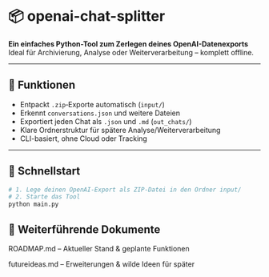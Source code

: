 # 📦 openai-chat-splitter

**Ein einfaches Python-Tool zum Zerlegen deines OpenAI-Datenexports**  
Ideal für Archivierung, Analyse oder Weiterverarbeitung – komplett offline.

---

## 🧰 Funktionen

- Entpackt `.zip`‑Exporte automatisch (`input/`)
- Erkennt `conversations.json` und weitere Dateien
- Exportiert jeden Chat als `.json` und `.md` (`out_chats/`)
- Klare Ordnerstruktur für spätere Analyse/Weiterverarbeitung
- CLI-basiert, ohne Cloud oder Tracking

---

## 🚀 Schnellstart

```bash
# 1. Lege deinen OpenAI-Export als ZIP-Datei in den Ordner input/
# 2. Starte das Tool
python main.py
```

## 📘 Weiterführende Dokumente

ROADMAP.md – Aktueller Stand & geplante Funktionen

futureideas.md – Erweiterungen & wilde Ideen für später
